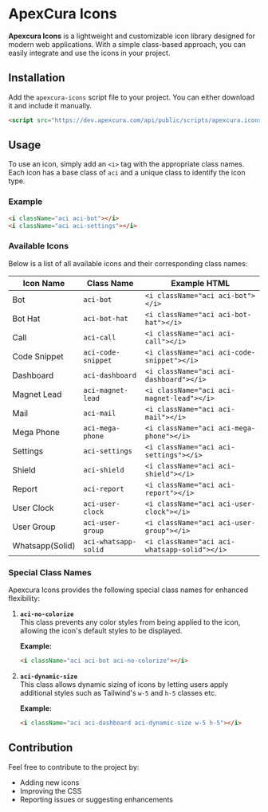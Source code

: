 
# ApexCura Icons

**Apexcura Icons** is a lightweight and customizable icon library designed for modern web applications. With a simple class-based approach, you can easily integrate and use the icons in your project.

## Installation

Add the `apexcura-icons` script file to your project. You can either download it and include it manually. 

```html
<script src="https://dev.apexcura.com/api/public/scripts/apexcura.icons.js"></script>
```

## Usage

To use an icon, simply add an `<i>` tag with the appropriate class names. Each icon has a base class of `aci` and a unique class to identify the icon type.

### Example

```html
<i className="aci aci-bot"></i>
<i className="aci aci-settings"></i>
```

### Available Icons

Below is a list of all available icons and their corresponding class names:

| Icon Name        | Class Name            | Example HTML                        |
|-------------------|-----------------------|--------------------------------------|
| Bot              | `aci-bot`            | `<i className="aci aci-bot"></i>`   |
| Bot Hat          | `aci-bot-hat`        | `<i className="aci aci-bot-hat"></i>` |
| Call             | `aci-call`           | `<i className="aci aci-call"></i>`  |
| Code Snippet     | `aci-code-snippet`   | `<i className="aci aci-code-snippet"></i>` |
| Dashboard        | `aci-dashboard`      | `<i className="aci aci-dashboard"></i>` |
| Magnet Lead      | `aci-magnet-lead`    | `<i className="aci aci-magnet-lead"></i>` |
| Mail             | `aci-mail`           | `<i className="aci aci-mail"></i>` |
| Mega Phone       | `aci-mega-phone`     | `<i className="aci aci-mega-phone"></i>` |
| Settings         | `aci-settings`       | `<i className="aci aci-settings"></i>` |
| Shield           | `aci-shield`         | `<i className="aci aci-shield"></i>` |
| Report           | `aci-report`         | `<i className="aci aci-report"></i>` |
| User Clock       | `aci-user-clock`     | `<i className="aci aci-user-clock"></i>` |
| User Group       | `aci-user-group`     | `<i className="aci aci-user-group"></i>` |
| Whatsapp(Solid)  | `aci-whatsapp-solid` | `<i className="aci aci-whatsapp-solid"></i>` |

### Special Class Names

Apexcura Icons provides the following special class names for enhanced flexibility:

1. **`aci-no-colorize`**  
   This class prevents any color styles from being applied to the icon, allowing the icon's default styles to be displayed.

   **Example:**
   ```html
   <i className="aci aci-bot aci-no-colorize"></i>
   ```
2. **`aci-dynamic-size`**  
   This class allows dynamic sizing of icons by letting users apply additional styles such as Tailwind's `w-5` and `h-5` classes etc.

   **Example:**
   ```html
   <i className="aci aci-dashboard aci-dynamic-size w-5 h-5"></i>
   ```


## Contribution

Feel free to contribute to the project by:

- Adding new icons
- Improving the CSS
- Reporting issues or suggesting enhancements

